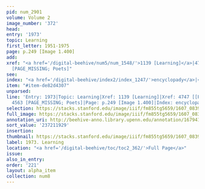 ```yaml
---
pid: num_2901
volume: Volume 2
image_number: '372'
head:
entry: '1973'
topic: Learning
first_letter: 1951-1975
page: p.249 [Image 1.400]
add:
xref: "<a href='/digital-beehive/num5/num_1548/'>1139 [Learning]</a>|4747 [[PAGE_MISSING]]|4563
  [PAGE_MISSING; Poets]"
see:
index: "<a href='/digital-beehive/index2/index_1247/'>encyclopady</a>|<a href='/digital-beehive/index3/index_2238/'>learning</a>"
item: "#item-de82d4307"
unparsed:
line: 'Entry: 1973|Topic: Learning|Xref: 1139 [Learning]|Xref: 4747 [[PAGE_MISSING]]|Xref:
  4563 [PAGE_MISSING; Poets]|Page: p.249 [Image 1.400]|Index: encyclopady|Index: learning|#item-de82d4307'
selection: https://stacks.stanford.edu/image/iiif/fm855tg5659/1607_0839/846,1929,2845,1104/full/0/default.jpg
full_image: https://stacks.stanford.edu/image/iiif/fm855tg5659/1607_0839/full/full/0/default.jpg
annotation_uri: http://beehive-anno.library.upenn.edu/annotation/1679417012076
sort_value: '237211929'
insertion:
thumbnail: https://stacks.stanford.edu/image/iiif/fm855tg5659/1607_0839/846,1929,600,180/250,/0/default.jpg
label: 1973. Learning
location: "<a href='/digital-beehive/toc/toc2_362/'>Full Page</a>"
issue:
also_in_entry:
order: '221'
layout: alpha_item
collection: num8
---
```

